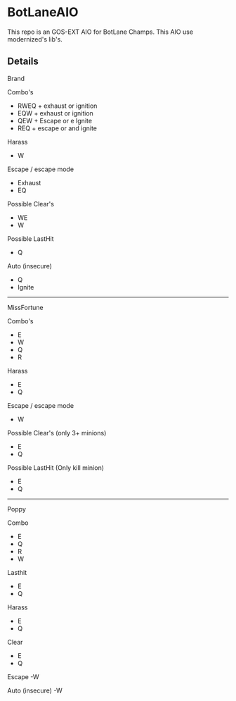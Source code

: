 # BotLaneAIO
This repo is an GOS-EXT AIO for BotLane Champs. This AIO use modernized's lib's.

Details
--------------------------------------------------------------------------------------
Brand

Combo's

- RWEQ + exhaust or ignition
- EQW + exhaust or ignition
- QEW + Escape or e Ignite
- REQ + escape or and ignite

Harass
- W

Escape / escape mode
- Exhaust
- EQ

Possible Clear's
- WE
- W

Possible LastHit
- Q

Auto (insecure)
- Q
- Ignite
--------------------------------------------------------------------------------------
MissFortune

Combo's
- E
- W
- Q
- R

Harass
- E
- Q

Escape / escape mode
- W

Possible Clear's (only 3+ minions)
- E
- Q

Possible LastHit (Only kill minion)
- E
- Q
--------------------------------------------------------------------------------------
Poppy

Combo
- E
- Q
- R
- W

Lasthit
- E
- Q

Harass
- E
- Q

Clear
- E
- Q

Escape
-W

Auto (insecure)
-W
